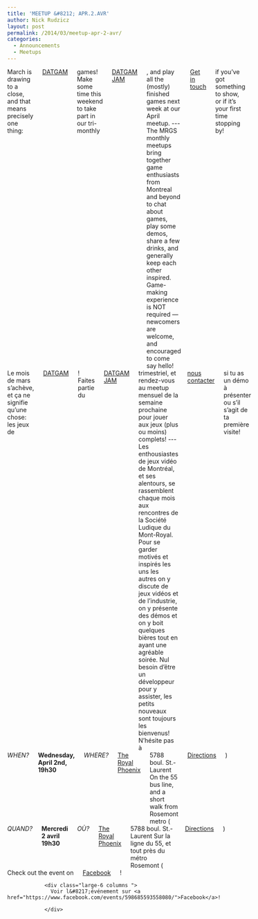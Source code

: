 ```yaml
---
title: 'MEETUP &#8212; APR.2.AVR'
author: Nick Rudzicz
layout: post
permalink: /2014/03/meetup-apr-2-avr/
categories:
  - Announcements
  - Meetups
---
```

<div class="large-6 columns ">
March is drawing to a close, and that means precisely one thing: <a href="http://forum.mrgs.ca/t/datgam-ix-march-2014/64">DATGAM</a> games! Make some time this weekend to take part in our tri-monthly <a href="https://www.facebook.com/events/294864897331146/">DATGAM JAM</a>, and play all the (mostly) finished games next week at our April meetup.
---
The MRGS monthly meetups bring together game enthusiasts from Montreal and beyond to chat about games, play some demos, share a few drinks, and generally keep each other inspired. Game-making experience is NOT required &#8212; newcomers are welcome, and encouraged to come say hello!
<a href="mailto:bakedgoods@mrgs.ca">Get in touch</a> if you&#8217;ve got something to show, or if it&#8217;s your first time stopping by!
</div><div class="large-6 columns ">
Le mois de mars s&#8217;ach&egrave;ve, et &ccedil;a ne signifie qu&#8217;une chose: les jeux de <a href="http://forum.mrgs.ca/t/datgam-ix-march-2014/64">DATGAM</a>! Faites partie du <a href="https://www.facebook.com/events/294864897331146/">DATGAM JAM</a> trimestriel, et rendez-vous au meetup mensuel de la semaine prochaine pour jouer aux jeux (plus ou moins) complets!
---
Les enthousiastes de jeux vidéo de Montréal, et ses alentours, se rassemblent chaque mois aux rencontres de la Société Ludique du Mont-Royal. Pour se garder motivés et inspirés les uns les autres on y discute de jeux vidéos et de l&#8217;industrie, on y présente des démos et on y boit quelques bières tout en ayant une agréable soirée. Nul besoin d&#8217;être un développeur pour y assister, les petits nouveaux sont toujours les bienvenus!
N&#8217;hésite pas à <a href="mailto:bakedgoods@mrgs.ca">nous contacter</a> si tu as un démo à présenter ou s&#8217;il s&#8217;agit de ta première visite!
</div><div class="large-6 columns ">
<em>WHEN?</em>
 <strong>Wednesday, April 2nd, 19h30</strong>
<em>WHERE?</em>
 <a href="http://royalphoenixbar.com/">The Royal Phoenix</a>
 5788 boul. St.-Laurent
 On the 55 bus line, and a short walk from Rosemont metro
 (<a href="https://maps.google.com/maps?q=the+royal+phoenix">Directions</a>)
</div><div class="large-6 columns ">
<em>QUAND?</em>
 <strong>Mercredi 2 avril 19h30</strong>
<em>OÙ?</em>
 <a href="http://royalphoenixbar.com/">The Royal Phoenix</a>
 5788 boul. St.-Laurent
 Sur la ligne du 55, et tout près du métro Rosemont
 (<a href="https://maps.google.com/maps?q=the+royal+phoenix">Directions</a>)
 </div><div class="large-6 columns ">
                  Check out the event on <a href="https://www.facebook.com/events/598685593558080/">Facebook</a>!
                </div>
                
                <div class="large-6 columns ">
                  Voir l&#8217;événement sur <a href="https://www.facebook.com/events/598685593558080/">Facebook</a>!

                </div>
                
                
 &nbsp;
 &nbsp;
 &nbsp;
